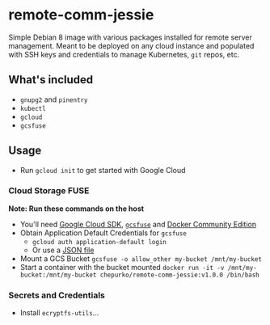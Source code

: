 # remote-comm-jessie
Simple Debian 8 image with various packages installed for remote server management. Meant to be deployed on any cloud instance and populated with SSH keys and credentials to manage Kubernetes, `git` repos, etc.

## What's included
* `gnupg2` and `pinentry`
* `kubectl`
* `gcloud`
* `gcsfuse`

## Usage
* Run `gcloud init` to get started with Google Cloud

### Cloud Storage FUSE
**Note: Run these commands on the host**
* You'll need [Google Cloud SDK](https://cloud.google.com/sdk/docs/#install_the_latest_cloud_tools_version_cloudsdk_current_version "Google Cloud SDK Documentation"), [`gcsfuse`](https://github.com/GoogleCloudPlatform/gcsfuse/blob/master/docs/installing.md "gcsfuse/installing.md at master · GoogleCloudPlatform/gcsfuse") and [Docker Community Edition](https://store.docker.com/search?type=edition&offering=community "Docker Store")
* Obtain Application Default Credentials for `gcsfuse`
  * `gcloud auth application-default login`
  * Or use a [JSON file](https://developers.google.com/identity/protocols/application-default-credentials#howtheywork "How the Application Default Credentials work")
* Mount a GCS Bucket `gcsfuse -o allow_other my-bucket /mnt/my-bucket`
* Start a container with the bucket mounted
  `docker run -it -v /mnt/my-bucket:/mnt/my-bucket chepurko/remote-comm-jessie:v1.0.0 /bin/bash`

### Secrets and Credentials
* Install `ecryptfs-utils`...
